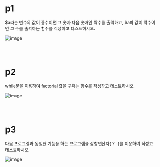 # p1

$a라는 변수의 값이 홀수이면 그 숫자 다음 숫자인 짝수를 출력하고, $a의 값이 짝수이면 그 수를 출력하는 함수를 작성하고 테스트하시오.

![image](https://github.com/rudgh4493/WebProgramming/assets/70314961/193f7d1f-42a4-4fc5-8780-00218c265d1c)


<br>
<br>


# p2

while문을 이용하여 factorial 값을 구하는 함수를 작성하고 테스트하시오.

![image](https://github.com/rudgh4493/WebProgramming/assets/70314961/2b53d39f-db71-4d6c-95bb-3045022c4ae7)


<br>
<br>


# p3


 다음 프로그램과 동일한 기능을 하는 프로그램을 삼항연산자( ? : )를 이용하여 작성고 테스트하시오.

![image](https://github.com/rudgh4493/WebProgramming/assets/70314961/19bf3108-14b8-4a10-be87-a1bfb17e1123)




 

